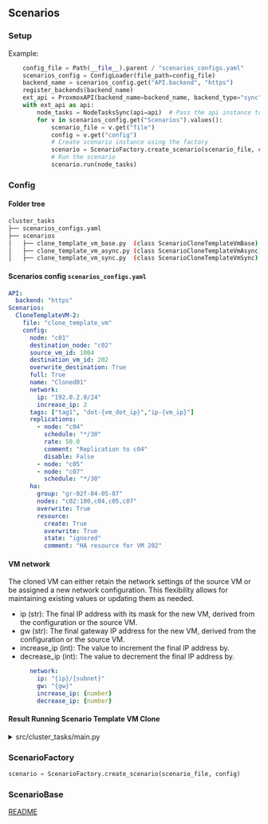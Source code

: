 ## Scenarios

### Setup 

Example:
```python
    config_file = Path(__file__).parent / "scenarios_configs.yaml"
    scenarios_config = ConfigLoader(file_path=config_file)
    backend_name = scenarios_config.get("API.backend", "https")
    register_backends(backend_name)
    ext_api = ProxmoxAPI(backend_name=backend_name, backend_type="sync")
    with ext_api as api:
        node_tasks = NodeTasksSync(api=api)  # Pass the api instance to NodeTasksAsync
        for v in scenarios_config.get("Scenarios").values():
            scenario_file = v.get("file")
            config = v.get("config")
            # Create scenario instance using the factory
            scenario = ScenarioFactory.create_scenario(scenario_file, config)
            # Run the scenario
            scenario.run(node_tasks)
```

### Config
#### Folder tree

```bash
cluster_tasks
├── scenarios_configs.yaml
├── scenarios
│   ├── clone_template_vm_base.py  (class ScenarioCloneTemplateVmBase)
│   ├── clone_template_vm_async.py (class ScenarioCloneTemplateVmAsync)
│   ├── clone_template_vm_sync.py  (class ScenarioCloneTemplateVmSync)
````
#### Scenarios config `scenarios_configs.yaml`
```yaml
API:
  backend: "https"
Scenarios:
  CloneTemplateVM-2:
    file: "clone_template_vm"
    config:
      node: "c01"
      destination_node: "c02"
      source_vm_id: 1004
      destination_vm_id: 202
      overwrite_destination: True
      full: True
      name: "Cloned01"
      network:
        ip: "192.0.2.0/24"
        increase_ip: 2
      tags: ["tag1", "dot-{vm_dot_ip}","ip-{vm_ip}"]
      replications:
        - node: "c04"
          schedule: "*/30"
          rate: 50.0
          comment: "Replication to c04"
          disable: False
        - node: "c05"
        - node: "c07"
          schedule: "*/30"
      ha:
        group: "gr-02f-04-05-07"
        nodes: "c02:100,c04,c05,c07"
        overwrite: True
        resource:
          create: True
          overwrite: True
          state: "ignored"
          comment: "HA resource for VM 202"
```
#### VM network
The cloned VM can either retain the network settings of the source VM or be assigned a new network configuration. 
This flexibility allows for maintaining existing values or updating them as needed.

* ip (str): The final IP address with its mask for the new VM, derived from the configuration or the source VM.
* gw (str): The final gateway IP address for the new VM, derived from the configuration or the source VM.
* increase_ip (int): The value to increment the final IP address by.
* decrease_ip (int): The value to decrement the final IP address by.
```yaml
      network:
        ip: "{ip}/{subnet}"
        gw: "{gw}"
        increase_ip: {number}
        decrease_ip: {number}
```

#### Result Running Scenario Template VM Clone
<details>
<summary>src/cluster_tasks/main.py</summary>

``` bash
INFO: *** Running Scenario Template VM Clone: 'CloneTemplateVM-2'
INFO: Checking if destination Node:'c02' is online
INFO: Checking if VM 202 already exists
INFO: VM 202 already exists on node:'c02'. Deleting...
INFO: Waiting for replication job (202 to any) is removed... [ 0:00:00 / 0:10:00 ]
INFO: Waiting for replication job (202 to any) is removed... [ 0:00:02 / 0:10:00 ]
INFO: Waiting for replication job (202 to any) is removed... [ 0:00:04 / 0:10:00 ]
INFO: Waiting for replication job (202 to any) is removed... [ 0:00:06 / 0:10:00 ]
INFO: Waiting for replication job (202 to any) is removed... [ 0:00:09 / 0:10:00 ]
INFO: Waiting for replication job (202 to any) is removed... [ 0:00:11 / 0:10:00 ]
INFO: Waiting for replication job (202 to any) is removed... [ 0:00:13 / 0:10:00 ]
INFO: Waiting for replication job (202 to any) is removed... [ 0:00:15 / 0:10:00 ]
INFO: Waiting for replication job (202 to any) is removed... [ 0:00:17 / 0:10:00 ]
INFO: Waiting for replication job (202 to any) is removed... [ 0:00:20 / 0:10:00 ]
INFO: Waiting for replication job (202 to any) is removed... [ 0:00:22 / 0:10:00 ]
INFO: Waiting for replication job (202 to any) is removed... [ 0:00:24 / 0:10:00 ]
INFO: VM 202 deleted successfully
INFO: Cloning VM from 1004 to 202
INFO: Waiting for task (c01:003DC818:05DF9910:677E688B:qmclone:1004) to finish... [ 0:00:00 / 0:10:00 ]
INFO: Waiting for task (c01:003DC818:05DF9910:677E688B:qmclone:1004) to finish... [ 0:00:02 / 0:10:00 ]
INFO: Waiting for task (c01:003DC818:05DF9910:677E688B:qmclone:1004) to finish... [ 0:00:04 / 0:10:00 ]
INFO: Waiting for task (c01:003DC818:05DF9910:677E688B:qmclone:1004) to finish... [ 0:00:06 / 0:10:00 ]
INFO: VM 202 cloned successfully
INFO: Configuring Network for VM 202
INFO: Configured Network for VM 202 successfully
INFO: Configuring tags for VM 202
INFO: VM 202 configured tags:'tag1,dot-002,ip-192-0-2-2' successfully
INFO: Migrating VM 202 to node: c02
INFO: Waiting for task (c01:003DC88A:05DF9D27:677E6896:qmigrate:202) to finish... [ 0:00:00 / 0:10:00 ]
INFO: Waiting for task (c01:003DC88A:05DF9D27:677E6896:qmigrate:202) to finish... [ 0:00:02 / 0:10:00 ]
INFO: Waiting for task (c01:003DC88A:05DF9D27:677E6896:qmigrate:202) to finish... [ 0:00:04 / 0:10:00 ]
INFO: Waiting for task (c01:003DC88A:05DF9D27:677E6896:qmigrate:202) to finish... [ 0:00:07 / 0:10:00 ]
INFO: Waiting for task (c01:003DC88A:05DF9D27:677E6896:qmigrate:202) to finish... [ 0:00:09 / 0:10:00 ]
INFO: VM 202 migrated successfully
INFO: Creating replication jobs for VM 202
INFO: Created replication job VM 202 for node 'c04' with result: True
INFO: Created replication job VM 202 for node 'c05' with result: True
INFO: Created replication job VM 202 for node 'c07' with result: True
INFO: *** Scenario 'CloneTemplateVM-2' completed successfully
INFO: Proxmox Cluster Tasks: Finished

Process finished with exit code 0
```
</details>

### ScenarioFactory

```python
scenario = ScenarioFactory.create_scenario(scenario_file, config)
```


### ScenarioBase





[README](../README.md)